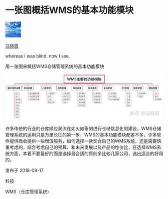 # 一张图概括WMS的基本功能模块

[![马晓霞](assets/v2-f597e8c30350fca1d2f929f62b6060b9_xs.jpg)](https://www.zhihu.com/people/kui-qing-35-99)

[马晓霞](https://www.zhihu.com/people/kui-qing-35-99)

whereas I was blind, now I see.



用一张图来概括WMS仓储管理系统的基本功能模块

![img](assets/v2-d05493499cda2ce77d5e29983e8a419a_hd.jpg)

许多传统的行业的仓库顺应潮流在如火如荼的进行仓储信息化的建设，WMS仓储管理系统的运用只是万里长征的第一步，WMS的基本功能模块都差不多，许多软件提供商会提供一些增值服务，如何选择一款契合自己的WMS系统，还是需要慎重考虑的，综合考虑自己的预算、和未来发展以及产品的性价比，在选择WMS系统方面，本着不要最好的而是选择最合适的原则多比较几家公司，选出适合的好用的。

发布于 2018-09-17

科技

WMS（仓库管理系统）